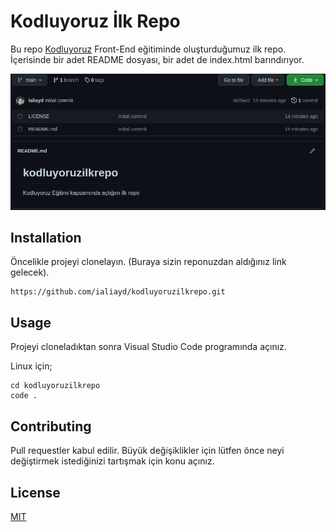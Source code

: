 # Kodluyoruz İlk Repo

Bu repo [Kodluyoruz](https://app.patika.dev/egitimler/frontend-web-development-patikasi) Front-End eğitiminde oluşturduğumuz ilk repo. İçerisinde bir adet README dosyası, bir adet de index.html barındırıyor.

![Image](./repo-ss.png)

## Installation

Öncelikle projeyi clonelayın. (Buraya sizin reponuzdan aldığınız link gelecek).

```
https://github.com/ialiayd/kodluyoruzilkrepo.git
```

## Usage

Projeyi cloneladıktan sonra Visual Studio Code programında açınız.

Linux için;

```
cd kodluyoruzilkrepo
code .
```

## Contributing
Pull requestler kabul edilir. Büyük değişiklikler için lütfen önce neyi değiştirmek istediğinizi tartışmak için konu açınız.

## License
[MIT](https://github.com/ialiayd/kodluyoruzilkrepo/blob/main/LICENSE)
